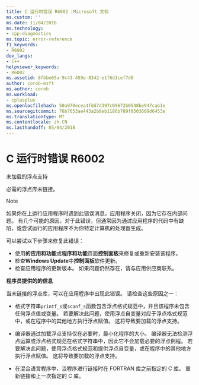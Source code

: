 ```yaml
---
title: C 运行时错误 R6002 |Microsoft 文档
ms.custom: ''
ms.date: 11/04/2016
ms.technology:
- cpp-diagnostics
ms.topic: error-reference
f1_keywords:
- R6002
dev_langs:
- C++
helpviewer_keywords:
- R6002
ms.assetid: 8fbbe65a-9c43-459e-8342-e1f6d1cef7d0
author: corob-msft
ms.author: corob
ms.workload:
- cplusplus
ms.openlocfilehash: 50a970ecea4fdd7d397c09672b0548be947cab1e
ms.sourcegitcommit: 76b7653ae443a2b8eb1186b789f8503609d6453e
ms.translationtype: MT
ms.contentlocale: zh-CN
ms.lasthandoff: 05/04/2018
---
```

# <a name="c-runtime-error-r6002"></a>C 运行时错误 R6002
未加载的浮点支持  
  
 必需的浮点库未链接。  
  
> [!NOTE]
>  如果你在上运行应用程序时遇到此错误消息，应用程序关闭，因为它存在内部问题。 有几个可能的原因，对于此错误，但通常因为通过应用程序的代码中有缺陷，或尝试运行的应用程序不为你特定计算机的处理器生成。  
>   
>  可以尝试以下步骤来修复此错误：  
>   
>  -   使用**的应用和功能**或**程序和功能**页面**控制面板**来修复或重新安装该程序。  
> -   检查**Windows Update**中**控制面板**软件更新。  
> -   检查应用程序的更新版本。 如果问题仍然存在，请与应用供应商联系。  
  
 **程序员提供的的信息**  
  
 当未链接的浮点库，可以在应用程序中出现此错误。 请检查这些原因之一：  
  
-   格式字符串`printf_s`或`scanf_s`函数包含浮点格式规范中，并且该程序未包含任何浮点值或变量。 若要解决此问题，使用浮点自变量对应于浮点格式规范中，或在程序中的其他地方执行浮点赋值。 这将导致要加载的浮点支持。  
  
-   编译器通过加载浮点支持仅在必要时，最小化程序的大小。 编译器无法检测浮点运算或浮点格式规范在格式字符串中，因此它不会加载必要的浮点例程。 若要解决此问题，使用浮点格式规范和提供浮点自变量，或在程序中的其他地方执行浮点赋值。 这将导致要加载的浮点支持。  
  
-   在混合语言程序中，当程序进行链接时在 FORTRAN 库之前指定的 C 库。 重新链接和上一次指定的 C 库。